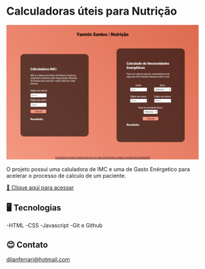 # Calculadoras úteis para Nutrição

![preview](./.github/preview.png)

O projeto possui uma caluladora de IMC e uma de Gasto Enérgetico para acelerar o processo de calculo de um paciente.

[🔗 Clique aqui para acessar](https://dilanf.github.io/calculadora-nutricao/)

## 🖥️ Tecnologias

-HTML
-CSS
-Javascript
-Git e Github

## 😊 Contato

dilanferrari@hotmail.com